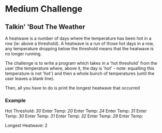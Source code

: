 Medium Challenge
================

## Talkin' 'Bout The Weather ##

A heatwave is a number of days where the temperature has been hot in a row (ie: above a threshold). A heatwave is a run of those hot days in a row, any temperature dropping below the threshold means that the heatwave is no longer running.

The challenge is to write a program which takes in a 'hot threshold' from the user (the temperature where, above it, the day is 'hot' - note: equalling this temperature is not 'hot') and then a whole bunch of temperatures (until the user leaves a blank line).

Then, all you have to do is print the longest heatwave that occurred

### Example ###

   Hot Threshold: _30_
   Enter Temp: _20_
   Enter Temp: _24_
   Enter Temp: _31_
   Enter Temp: _30_
   Enter Temp: _31_
   Enter Temp: _32_
   Enter Temp: _29_
   Enter Temp: 

   Longest Heatwave: 2

